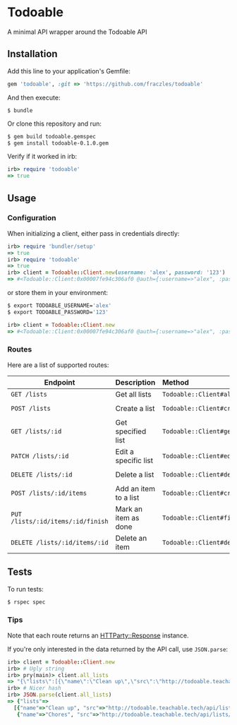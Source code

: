 # Todoable

A minimal API wrapper around the Todoable API


## Installation

Add this line to your application's Gemfile:

```ruby
gem 'todoable', :git => 'https://github.com/fraczles/todoable'
```

And then execute:

    $ bundle

Or clone this repository and run:

```bash
$ gem build todoable.gemspec
$ gem install todoable-0.1.0.gem
```

Verify if it worked in irb:
```ruby
irb> require 'todoable'
=> true
```

## Usage

### Configuration
When initializing a client, either pass in credentials directly:
```ruby
irb> require 'bundler/setup'
=> true
irb> require 'todoable'
=> true
irb> client = Todoable::Client.new(username: 'alex', password: '123')
=> #<Todoable::Client:0x00007fe94c306af0 @auth={:username=>"alex", :password=>"123"}>
```

or store them in your environment:
```bash
$ export TODOABLE_USERNAME='alex'
$ export TODOABLE_PASSWORD='123'
```

```ruby 
irb> client = Todoable::Client.new
=> #<Todoable::Client:0x00007fe94c306af0 @auth={:username=>"alex", :password=>"123"}>
```
### Routes
Here are a list of supported routes:

| Endpoint| Description | Method | Args | Example | 
| ------- |:------------| :------| ---: | ------- | 
| `GET /lists`  | Get all lists | `Todoable::Client#all_lists`   |     | `client.all_lists`|
| `POST /lists` | Create a list | `Todoable::Client#create_list` | `name`| `client.create_list(name: 'Chores')` | 
| `GET /lists/:id` | Get specified list| `Todoable::Client#get_list` | `list_id` | `client.get_list(list_id: '123')` | 
| `PATCH /lists/:id` | Edit a specific list| `Todoable::Client#edit_list` | `list_id`, `name` | `client.edit_list(list_id: 123, name: 'Laundry')`|
| `DELETE /lists/:id` | Delete a list | `Todoable::Client#delete_list` | `list_id` | `client.delete_list(list_id: 123)` | 
| `POST /lists/:id/items` | Add an item to a list| `Todoable::Client#create_item` | `list_id`, `name`| `client.add_item(list_id: 123, name: 'Fold clothes')`| 
| `PUT /lists/:id/items/:id/finish` | Mark an item as done | `Todoable::Client#finish_item` | `list_id`, `item_id`| `client.finish_item(list_id: 123, item_id: 456)`| 
| `DELETE /lists/:id/items/:id` | Delete an item | `Todoable::Client#delete_item` | `list_id`, `item_id`| `client.delete_item(list_id: 123, item_id: 456)`|



## Tests

To run tests:
```bash
$ rspec spec
```


### Tips
Note that each route returns an [HTTParty::Response](http://www.rubydoc.info/github/jnunemaker/httparty/HTTParty/Response)
instance.

If you're only interested in the data returned by the API call, use `JSON.parse`:

```ruby
irb> client = Todoable::Client.new
irb> # Ugly string
irb> pry(main)> client.all_lists
=> "{\"lists\":[{\"name\":\"Clean up\",\"src\":\"http://todoable.teachable.tech/api/lists/1e80718c-c92f-49e7-8799-4fc4ba02b4ad\",\"id\":\"1e80718c-c92f-49e7-8799-4fc4ba02b4ad\"},{\"name\":\"Chores\",\"src\":\"http://todoable.teachable.tech/api/lists/b889f1c5-9e34-476f-980f-29eb5a151c92\",\"id\":\"b889f1c5-9e34-476f-980f-29eb5a151c92\"}]}"
irb> # Nicer hash
irb> JSON.parse(client.all_lists)
=> {"lists"=>
  [{"name"=>"Clean up", "src"=>"http://todoable.teachable.tech/api/lists/1e80718c-c92f-49e7-8799-4fc4ba02b4ad", "id"=>"1e80718c-c92f-49e7-8799-4fc4ba02b4ad"},
   {"name"=>"Chores", "src"=>"http://todoable.teachable.tech/api/lists/b889f1c5-9e34-476f-980f-29eb5a151c92", "id"=>"b889f1c5-9e34-476f-980f-29eb5a151c92"}]}
```
